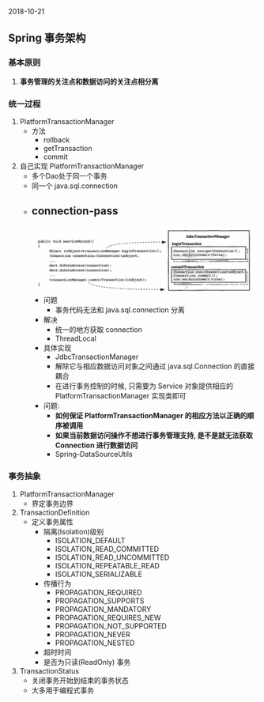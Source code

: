 2018-10-21

## Spring 事务架构

### 基本原则
1. **事务管理的关注点和数据访问的关注点相分离**

### 统一过程
1. PlatformTransactionManager
    - 方法
        - rollback
        - getTransaction
        - commit
2. 自己实现 PlatformTransactionManager
    - 多个Dao处于同一个事务
    - 同一个 java.sql.connection
    - connection-pass
        - 
        ![](1.jpg)
        - 问题
            - 事务代码无法和 java.sql.connection 分离
        - 解决
            - 统一的地方获取 connection
            - ThreadLocal
        - 具体实现
            - JdbcTransactionManager
            - 解除它与相应数据访问对象之间通过 java.sql.Connection 的直接耦合
            - 在进行事务控制的时候, 只需要为 Service 对象提供相应的 PlatformTransactionManager 实现类即可
         - 问题:
            - **如何保证 PlatformTransactionManager 的相应方法以正确的顺序被调用**
            - **如果当前数据访问操作不想进行事务管理支持, 是不是就无法获取 Connection 进行数据访问**   
            - Spring-DataSourceUtils

### 事务抽象
1. PlatformTransactionManager
    - 界定事务边界
2. TransactionDefinition
    - 定义事务属性
        - 隔离(Isolation)级别
            - ISOLATION_DEFAULT
            - ISOLATION_READ_COMMITTED
            - ISOLATION_READ_UNCOMMITTED
            - ISOLATION_REPEATABLE_READ
            - ISOLATION_SERIALIZABLE
        - 传播行为
            - PROPAGATION_REQUIRED
            - PROPAGATION_SUPPORTS
            - PROPAGATION_MANDATORY
            - PROPAGATION_REQUIRES_NEW
            - PROPAGATION_NOT_SUPPORTED
            - PROPAGATION_NEVER
            - PROPAGATION_NESTED
        - 超时时间
        - 是否为只读(ReadOnly) 事务
3. TransactionStatus
    - 关闭事务开始到结束的事务状态
    - 大多用于编程式事务
    
